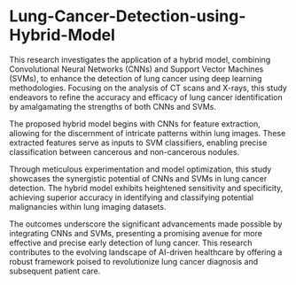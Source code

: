 # Lung-Cancer-Detection-using-Hybrid-Model

This research investigates the application of a hybrid model, combining Convolutional Neural 
Networks (CNNs) and Support Vector Machines (SVMs), to enhance the detection of lung cancer 
using deep learning methodologies. Focusing on the analysis of CT scans and X-rays, this study 
endeavors to refine the accuracy and efficacy of lung cancer identification by amalgamating the 
strengths of both CNNs and SVMs.

The proposed hybrid model begins with CNNs for feature extraction, allowing for the discernment 
of intricate patterns within lung images. These extracted features serve as inputs to SVM classifiers, 
enabling precise classification between cancerous and non-cancerous nodules.

Through meticulous experimentation and model optimization, this study showcases the synergistic 
potential of CNNs and SVMs in lung cancer detection. The hybrid model exhibits heightened 
sensitivity and specificity, achieving superior accuracy in identifying and classifying potential 
malignancies within lung imaging datasets.

The outcomes underscore the significant advancements made possible by integrating CNNs and 
SVMs, presenting a promising avenue for more effective and precise early detection of lung cancer. 
This research contributes to the evolving landscape of AI-driven healthcare by offering a robust 
framework poised to revolutionize lung cancer diagnosis and subsequent patient care.
